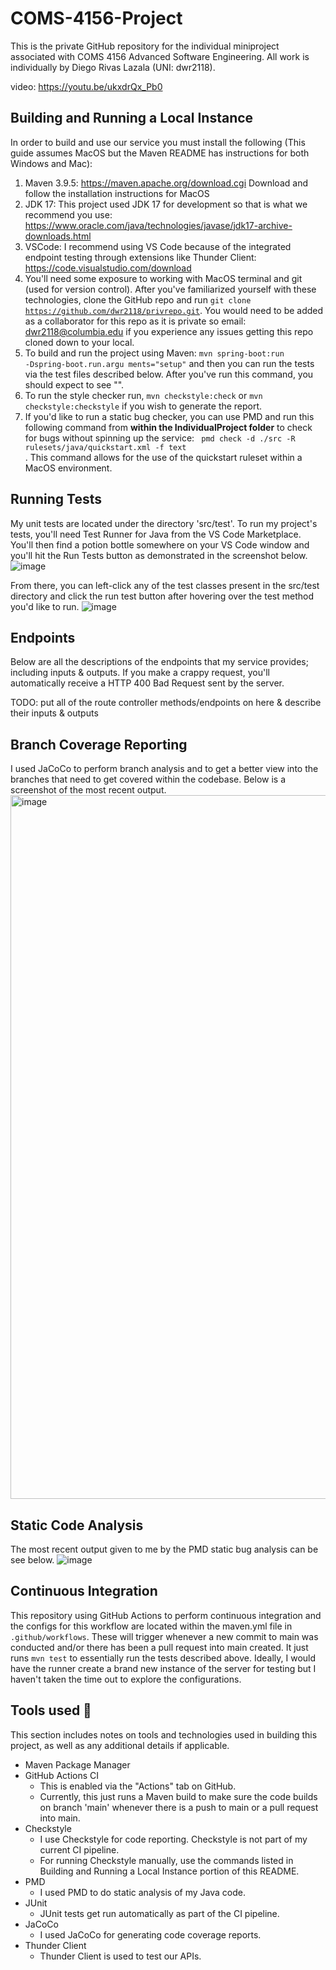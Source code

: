 # COMS-4156-Project
This is the private GitHub repository for the individual miniproject associated with 
COMS 4156 Advanced Software Engineering. All work is individually by Diego Rivas
Lazala (UNI: dwr2118).

video: https://youtu.be/ukxdrQx_Pb0

## Building and Running a Local Instance
In order to build and use our service you must install the following (This guide assumes MacOS but the Maven README has instructions for both Windows and Mac):

1. Maven 3.9.5: https://maven.apache.org/download.cgi Download and follow the installation instructions for MacOS
2. JDK 17: This project used JDK 17 for development so that is what we recommend you use: https://www.oracle.com/java/technologies/javase/jdk17-archive-downloads.html
3. VSCode: I recommend using VS Code because of the integrated endpoint testing through extensions like Thunder Client: https://code.visualstudio.com/download 
4. You'll need some exposure to working with MacOS terminal and git (used for version control). After
you've familiarized yourself with these technologies, clone the GitHub repo and run 
<code>git clone https://github.com/dwr2118/privrepo.git</code>. You would need to be added as a collaborator
for this repo as it is private so email: dwr2118@columbia.edu if you experience any issues getting 
this repo cloned down to your local. 
5. To build and run the project using Maven: <code>mvn spring-boot:run -Dspring-boot.run.argu
ments="setup"</code> and then you can run the tests via the test files described below. After you've run this command, you should expect to see "".
6. To run the style checker run, <code>mvn checkstyle:check</code> or <code>mvn checkstyle:checkstyle</code> if you wish to generate the report. 
7. If you'd like to run a static bug checker, you can use PMD and run this following command from **within the IndividualProject folder**
to check for bugs without spinning up the service: <code> pmd check -d ./src -R rulesets/java/quickstart.xml -f text </code>. This command allows for the use of the quickstart ruleset within a MacOS environment. 

<!-- Our endpoints are listed below in the "Endpoints" section, with brief descriptions of their parameters. For in-depth examples and system-level
tests of them, see the section "Postman Test Documentation" below. -->

## Running Tests
My unit tests are located under the directory 'src/test'. To run my project's tests, you'll need
Test Runner for Java from the VS Code Marketplace. You'll then find a potion bottle somewhere on your VS Code
window and you'll hit the Run Tests button as demonstrated in the screenshot below. 
![image](https://github.com/user-attachments/assets/14f000bd-ae31-4fcf-acfe-ae9bace7a24e)

From there, you can left-click any of the test classes present in the src/test directory and click the 
run test button after hovering over the test method you'd like to run. 
![image](https://github.com/user-attachments/assets/fd6f49eb-72b3-4f89-89c1-42633cd88b95)

## Endpoints
Below are all the descriptions of the endpoints that my service provides; including inputs & outputs. 
If you make a crappy request, you'll automatically receive a HTTP 400 Bad Request sent by the server. 

TODO: put all of the route controller methods/endpoints on here & describe their inputs & outputs 

## Branch Coverage Reporting 
I used JaCoCo to perform branch analysis and to get a better view into the branches that need to get covered within the codebase. Below is a screenshot of the most recent output. 
<img width="1126" alt="image" src="https://github.com/user-attachments/assets/5980128b-64e5-4ad2-8bb1-e2792f75aef5">

## Static Code Analysis
The most recent output given to me by the PMD static bug analysis can be see below. 
![image](https://github.com/user-attachments/assets/d856ffe4-5267-4602-8317-d956bb5289ad)


## Continuous Integration
This repository using GitHub Actions to perform continuous integration and the configs for this workflow are located within the maven.yml file in <code>.github/workflows</code>. These will trigger whenever a new commit to main was conducted and/or there has been a pull request into main created. It just runs <code>mvn test</code> to essentially run the tests described above. Ideally, I would have the runner create a brand new instance of the server for testing but I haven't taken the time out to explore the configurations. 

## Tools used 🧰
This section includes notes on tools and technologies used in building this project, as well as any additional details if applicable.
 
* Maven Package Manager
* GitHub Actions CI
  * This is enabled via the "Actions" tab on GitHub.
  * Currently, this just runs a Maven build to make sure the code builds on branch 'main' whenever there is a push to main or a pull request into main. 
* Checkstyle
  * I use Checkstyle for code reporting. Checkstyle is not part of my current CI pipeline.
  * For running Checkstyle manually, use the commands listed in Building and Running a Local Instance portion of this README. 
* PMD
  * I used PMD to do static analysis of my Java code.
* JUnit
  * JUnit tests get run automatically as part of the CI pipeline.
* JaCoCo
  * I used JaCoCo for generating code coverage reports.
* Thunder Client
  * Thunder Client is used to test our APIs. 



